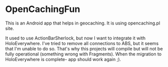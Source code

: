 OpenCachingFun
==============
This is an Android app that helps in geocaching. It is using opencaching.pl site.

It used to use ActionBarSherlock, but now I want to integrate it with HoloEverywhere. I've tried to remove all connections to ABS, but it seems that I'm unable to do so. That's why this projects will compile but will not be fully operational (something wrong with Fragments). When the migration to HoloEverywhere is complete- app should work again ;).
